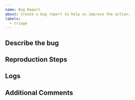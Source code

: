 ```yaml
---
name: Bug Report
about: Create a bug report to help us improve the action.
labels:
  - triage
---
```


<!-- Please check the Q&A before posting an issue: https://github.com/JamesIves/fetch-api-data-action/discussions/categories/q-a -->

## Describe the bug

<!-- Please provide a clear and concise description of what the bug is. -->

## Reproduction Steps

<!-- Steps to reproduce the behavior. -->

## Logs

<!-- Please provide your deployment logs and a link or sample to/of your workflow. If the error message isn't revealing the problem please set ACTIONS_STEP_DEBUG to true in your repository's secrets menu and run the workflow again. -->

## Additional Comments

<!--Add any other context about the problem here. -->
